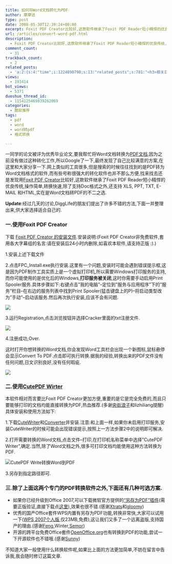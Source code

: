 ```yaml
---
title: 如何将Word文档转化为PDF
author: 摩摩诘
type: post
date: 2008-05-30T12:39:24+00:00
excerpt: Foxit PDF Creator比较好,这款软件继承了Foxit PDF Reader短小精悍的优良传统,操作简单,转换快速,除了支持word文档转换为PDF之外,还支持 XLS, PPT, TXT, E-MAIL 和HTML,实在是Word文档转PDF的不二之选.
url: /articles/convert-word-pdf.html
description:
  - Foxit PDF Creator比较好,这款软件继承了Foxit PDF Reader短小精悍的优良传统,操作简单,转换快速,除了支持word文档转换为PDF之外,还支持 XLS, PPT, TXT, E-MAIL 和HTML,实在是Word文档转PDF的不二之选.
comment_count:
  - 31
trackback_count:
  - 2
related_posts:
  - 'a:2:{s:4:"time";i:1224890798;s:13:"related_posts";s:781:"<h3>相关日志</h3><ul class="related_post"><li><a href="http://www.digglife.cn/articles/ascii-poster-maker.html" title="在线制作ASCII码海报:ASCII Poster Maker">在线制作ASCII码海报:ASCII Poster Maker</a></li><li><a href="http://www.digglife.cn/articles/foxit-reader-newest-download.html" title="最强PDF阅读器Foxit Reader 2.2发布">最强PDF阅读器Foxit Reader 2.2发布</a></li><li><a href="http://www.digglife.cn/articles/zoho-writer-offline-support.html" title="在线文档编辑Zoho Writer增加离线支持">在线文档编辑Zoho Writer增加离线支持</a></li><li><a href="http://www.digglife.cn/articles/8-tips-of-word-you-may-not-know.html" title="8个你可能不知道的Word编辑技巧">8个你可能不知道的Word编辑技巧</a></li></ul>";}'
views:
  - 193414
bot_views:
  - 5371
duoshuo_thread_id:
  - 1154125469839262069
categories:
  - 酷软推荐
tags:
  - pdf
  - word
  - word转pdf
  - 格式转换

---
```

一同学的论文被评为优秀毕业论文,要我帮忙将Word文档转换为<a title="酷软推荐:开源PDF阅读器Sumatra PDF" href="https://www.digglife.net/articles/sumatra-pdf.html" target="_blank">PDF文档</a>,因为之前没有做过这种转化工作,所以Google了一下,最终发现了自己比较满意的方案,在这里和大家分享一下.网上类似的工具很多,但是搜索的时候往往找到的是PDF转为Word文档格式的软件,而有些号称很强大的转化软件也并不那么方便,找来找去还是发现用<a title="Foxit PDF Creator" href="http://www.foxitsoftware.com/pdf/creator/" target="_blank">Foxit PDF Creator</a>比较好,这款软件继承了Foxit PDF Reader短小精悍的优良传统,操作简单,转换快速,除了支持Doc格式之外,还支持 XLS, PPT, TXT, E-MAIL 和HTML,实在是Word文档转PDF的不二之选.

**Update**:经过几天的讨论,DiggLife的朋友们提出了许多不错的方法,下面一并整理出来,供大家选择适合自己的.

<!--more-->

### 一.使用Foxit PDF Creator

下载 <a title="Foxit PDF Creator的安装文件" href="http://www.xdowns.com/soft/4/258/2008/Soft_47584.html" target="_blank">Foxit PDF Creator 的安装文件</a>.安装说明:(Foxit PDF Creator非免费软件,套用各大字幕组的名言:请在安装后24小时内删除,如喜欢本软件,请支持正版 :).)

1.安装上述下载文件

2.点击FPC_Install.exe执行安装.这里有一个问题,安装时可能会遇到错误提示框,这是因为PDF制作工具实质上是一个虚拟打印机,所以需要Windows打印服务的支持,而你可能使用的是优化后的Windows,**打印服务被关闭**,这时你需要手动启用Print Spooler服务.具体步骤如下:右键点击&#8221;我的电脑&#8221;&#8211;定位到&#8221;服务与应用程序&#8221;下的&#8221;服务&#8221;栏目&#8211;在右边的服务列表中找到Print Spooler(猛击键盘上的P)&#8211;将启动类型改为&#8221;手动&#8221;&#8211;启动该服务.然后再次执行安装,应该不会有问题.

![][1]

3.运行Registration,点击浏览按钮并选择Cracker里面的txt注册文件.

![][2]

4.注册成功,Over.

这时打开你想转换的Word文档,你会发现Word工具栏会出现一个新图标,鼠标悬停会显示Convert To PDF.点击即可执行转换.据我的经验,转换出来的PDF文件没有任何问题,日文识别良好,没有任何瑕疵.

![][3]

### 二.使用<a title="CutePDF Wirter" href="http://www.cutepdf.com/Products/CutePDF/writer.asp" target="_blank">CutePDF Wirter</a>

本软件相对而言要比Foxit PDF Creator更加方便,重要的是它是完全免费的,而且只要能够打印的文档均能直接转换为PDF,热血推荐.(多谢<a title="央街浪子" href="http://www.sbtalk.com.cn/" target="_blank">央街浪子</a>和lizhiliang提醒)具体安装和使用方法如下:

1.下载<a title="CuteWriter" href="http://www.cutepdf.com/download/CuteWriter.exe" target="_blank">CuteWriter</a>和<a title="Converter" href="http://www.cutepdf.com/download/converter.exe" target="_blank">Converter</a>并安装.注意:和上面一样,如果你未启用打印服务,安装CuteWriter的时候可能会出现错误提示,按照上一方法步骤2中的说明即可解决.

2.打开需要转换的Word文档,点击文件&#8211;打印,在打印机名称菜单中选择&#8221;CutePDF Writer&#8221;,确定.当然,除了Word文档之外,很多可打印文档均能使用这种方法转换为PDF.

![CutePDF Write转换Word到PDF][4]

3.另存到指定路径即可.

### 三.除了上面这两个专门的PDF转换软件之外,下面还有几种可选方案.

  * 如果你已经升级到Office 2007,可以下载微软官方提供的<a title="Office 2007的另存为PDF加载项下载" href="http://www.microsoft.com/downloads/details.aspx?FamilyId=4D951911-3E7E-4AE6-B059-A2E79ED87041&displaylang=zh-cn" target="_self">&#8220;另存为PDF&#8221;插件</a>(需要正版验证,直接下载点<a title="office2007另存为PDF" href="http://www.fs2you.com/files/f1b59dc7-2edf-11dd-95b1-00142218fc6e/" target="_blank">这里</a>),效果也很不错.(感谢<a title="Xtrats" href="http://nameike.spaces.live.com/" target="_blank">Xtrats</a>和<a title="gloomy" href="http://gloomying.cn/" target="_blank">gloomy</a>)
  * 优秀的国产Office套件WPS内置有另存为PDF功能,转换非常快,大家可以试用一下(<a title="WPS Office 2007个人版下载" href="http://wps.kingsoft.com/down/" target="_blank">WPS 2007个人版</a>,仅23MB,免费),这让我们又多了一个远离盗版,支持国产的理由.(感谢<a title="Feng子曰" href="http://www.iamfeng.cn/" target="_blank">Feng</a>,Winter,<a title="Semor" href="http://semorhome.cn/" target="_blank">Semor</a>)
  * 开源的跨平台免费Office套件<a title="OpenOffice.org下载" href="http://download.openoffice.org/" target="_blank">OpenOffice.org</a>也有转换到PDF的功能,尝试一下开源软件也不错哦.(感谢<a title="Sunny" href="http://sunnyx.lifelogger.com/" target="_blank">Sunny</a>)

不知道大家一般使用什么转换软件呢,如果比上面的方法更加简单,不妨在留言中告诉我,我会随时修订这篇文章.

 [1]: https://www.digglife.net/qiniu/2540/image/73a7c1b8670840bd3646bc5b49064916.jpg
 [2]: https://www.digglife.net/qiniu/2540/image/0dbe353667b965214a944440ae1799df.jpg
 [3]: https://www.digglife.net/qiniu/2540/image/10f29a90f6f389acc7dca19230964a3f.jpg
 [4]: https://www.digglife.net/qiniu/2540/image/2bbb6e9ddcfb7be16792921ba3552c0d.jpg

